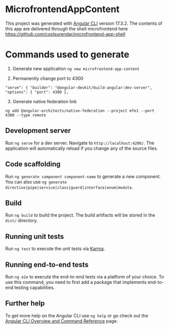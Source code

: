 # MicrofrontendAppContent

This project was generated with [Angular CLI](https://github.com/angular/angular-cli) version 17.3.2.
The contents of this app are delivered through the shell microfrontend here https://github.com/coolsurendar/microfrontend-app-shell

# Commands used to generate

1. Generate new application
`ng new microfrontend-app-content`

2. Permanently change port to 4300

`"serve": {
  "builder": "@angular-devkit/build-angular:dev-server",
  "options": {
    "port": 4300
  },`

3. Generate native federation link

`ng add @angular-architects/native-federation --project mfe1 --port 4300 --type remote
`


## Development server

Run `ng serve` for a dev server. Navigate to `http://localhost:4200/`. The application will automatically reload if you change any of the source files.

## Code scaffolding

Run `ng generate component component-name` to generate a new component. You can also use `ng generate directive|pipe|service|class|guard|interface|enum|module`.

## Build

Run `ng build` to build the project. The build artifacts will be stored in the `dist/` directory.

## Running unit tests

Run `ng test` to execute the unit tests via [Karma](https://karma-runner.github.io).

## Running end-to-end tests

Run `ng e2e` to execute the end-to-end tests via a platform of your choice. To use this command, you need to first add a package that implements end-to-end testing capabilities.

## Further help

To get more help on the Angular CLI use `ng help` or go check out the [Angular CLI Overview and Command Reference](https://angular.io/cli) page.
